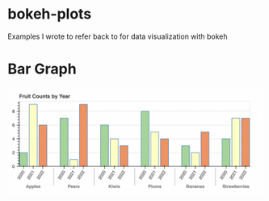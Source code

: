 # bokeh-plots
Examples I wrote to refer back to for data visualization with bokeh

# Bar Graph
<img src="https://github.com/Andrew32A/bokeh-plots/blob/main/images/bar%20graph.png" align="center">

